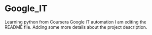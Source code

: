 # Google_IT
Learning python from Coursera Google IT automation
I am editing the README file. Adding some more details about the project description.

